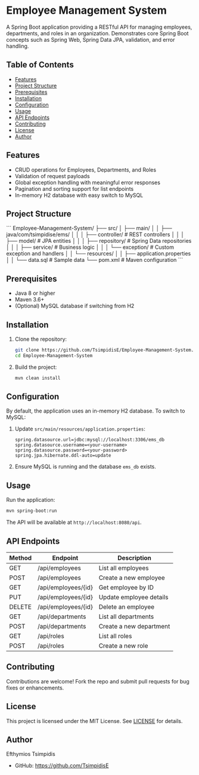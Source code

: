 # Employee Management System

A Spring Boot application providing a RESTful API for managing employees, departments, and roles in an organization. Demonstrates core Spring Boot concepts such as Spring Web, Spring Data JPA, validation, and error handling.

## Table of Contents
- [Features](#features)
- [Project Structure](#project-structure)
- [Prerequisites](#prerequisites)
- [Installation](#installation)
- [Configuration](#configuration)
- [Usage](#usage)
- [API Endpoints](#api-endpoints)
- [Contributing](#contributing)
- [License](#license)
- [Author](#author)

## Features
- CRUD operations for Employees, Departments, and Roles
- Validation of request payloads
- Global exception handling with meaningful error responses
- Pagination and sorting support for list endpoints
- In-memory H2 database with easy switch to MySQL

## Project Structure
\`\`\`
Employee-Management-System/
├── src/
│   ├── main/
│   │   ├── java/com/tsimpidise/ems/
│   │   │   ├── controller/    # REST controllers
│   │   │   ├── model/         # JPA entities
│   │   │   ├── repository/    # Spring Data repositories
│   │   │   ├── service/       # Business logic
│   │   │   └── exception/     # Custom exception and handlers
│   │   └── resources/
│   │       ├── application.properties
│   │       └── data.sql       # Sample data
└── pom.xml                    # Maven configuration
\`\`\`

## Prerequisites
- Java 8 or higher
- Maven 3.6+
- (Optional) MySQL database if switching from H2

## Installation
1. Clone the repository:
   ```bash
   git clone https://github.com/TsimpidisE/Employee-Management-System.git
   cd Employee-Management-System
   ```
2. Build the project:
   ```bash
   mvn clean install
   ```

## Configuration
By default, the application uses an in-memory H2 database. To switch to MySQL:
1. Update `src/main/resources/application.properties`:
   ```properties
   spring.datasource.url=jdbc:mysql://localhost:3306/ems_db
   spring.datasource.username=<your-username>
   spring.datasource.password=<your-password>
   spring.jpa.hibernate.ddl-auto=update
   ```
2. Ensure MySQL is running and the database `ems_db` exists.

## Usage
Run the application:
```bash
mvn spring-boot:run
```
The API will be available at `http://localhost:8080/api`.

## API Endpoints
| Method | Endpoint                    | Description                         |
| ------ | --------------------------- | ----------------------------------- |
| GET    | /api/employees              | List all employees                  |
| POST   | /api/employees              | Create a new employee               |
| GET    | /api/employees/{id}         | Get employee by ID                  |
| PUT    | /api/employees/{id}         | Update employee details             |
| DELETE | /api/employees/{id}         | Delete an employee                  |
| GET    | /api/departments            | List all departments                |
| POST   | /api/departments            | Create a new department             |
| GET    | /api/roles                  | List all roles                      |
| POST   | /api/roles                  | Create a new role                   |

## Contributing
Contributions are welcome! Fork the repo and submit pull requests for bug fixes or enhancements.

## License
This project is licensed under the MIT License. See [LICENSE](LICENSE) for details.

## Author
Efthymios Tsimpidis
- GitHub: https://github.com/TsimpidisE

